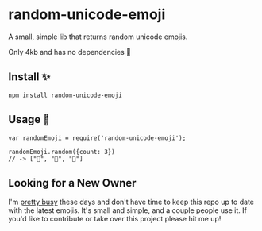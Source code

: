 # random-unicode-emoji

A small, simple lib that returns random unicode emojis. 

Only 4kb and has no dependencies 👼

## Install ✨

`npm install random-unicode-emoji`

## Usage 🐙

```
var randomEmoji = require('random-unicode-emoji');

randomEmoji.random({count: 3})
// -> ["🐸", "🍇", "🚣"]

```

## Looking for a New Owner

I'm [pretty busy](https://kinopio.club) these days and don't have time to keep this repo up to date with the latest emojis. It's small and simple, and a couple people use it. If you'd like to contribute or take over this project please hit me up!
